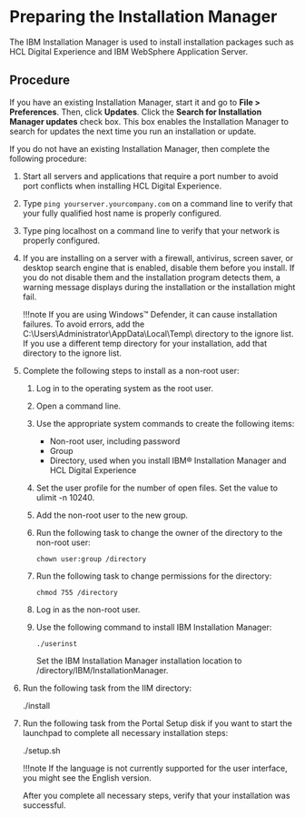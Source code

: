 # Preparing the Installation Manager

The IBM Installation Manager is used to install installation packages such as HCL Digital Experience and IBM WebSphere Application Server.

## Procedure

If you have an existing Installation Manager, start it and go to **File > Preferences**. Then, click **Updates**. Click the **Search for Installation Manager updates** check box. This box enables the Installation Manager to search for updates the next time you run an installation or update.

If you do not have an existing Installation Manager, then complete the following procedure:

1.  Start all servers and applications that require a port number to avoid port conflicts when installing HCL Digital Experience.

2.  Type `ping yourserver.yourcompany.com` on a command line to verify that your fully qualified host name is properly configured.

3.  Type ping localhost on a command line to verify that your network is properly configured.

4.  If you are installing on a server with a firewall, antivirus, screen saver, or desktop search engine that is enabled, disable them before you install. If you do not disable them and the installation program detects them, a warning message displays during the installation or the installation might fail.

    !!!note
        If you are using Windows™ Defender, it can cause installation failures. To avoid errors, add the C:\\Users\Administrator\AppData\Local\Temp\ directory to the ignore list. If you use a different temp directory for your installation, add that directory to the ignore list.

5.  Complete the following steps to install as a non-root user:

    1.  Log in to the operating system as the root user.

    2.  Open a command line.

    3.  Use the appropriate system commands to create the following items:

        -   Non-root user, including password
        -   Group
        -   Directory, used when you install IBM® Installation Manager and HCL Digital Experience

    4.  Set the user profile for the number of open files. Set the value to ulimit -n 10240.

    5.  Add the non-root user to the new group.

    6.  Run the following task to change the owner of the directory to the non-root user:

        ```
        chown user:group /directory
        ```

    7.  Run the following task to change permissions for the directory:

        ```
        chmod 755 /directory
        ```

    8.  Log in as the non-root user.

    9.  Use the following command to install IBM Installation Manager:

        ```
        ./userinst 
        ```

        Set the IBM Installation Manager installation location to /directory/IBM/InstallationManager.

6.  Run the following task from the IIM directory:

    ./install

7.  Run the following task from the Portal Setup disk if you want to start the launchpad to complete all necessary installation steps:

    ./setup.sh

    !!!note
        If the language is not currently supported for the user interface, you might see the English version.

    After you complete all necessary steps, verify that your installation was successful.




